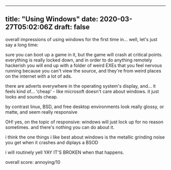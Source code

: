
---
title: "Using Windows"
date: 2020-03-27T05:02:06Z
draft: false
---

overall impressions of using windows for the first time in... well, let's just 
say a long time:

sure you can boot up a game in it, but the game will crash at critical points. 
everything is really locked down, and in order to do anything remotely hackerish 
you will end up with a folder of weird EXEs that you feel nervous running 
because you can't view the source, and they're from weird places on the internet 
with a lot of ads.

there are adverts everywhere in the operating system's display, and... it feels 
kind of... 'cheap' - like microsoft doesn't care about windows. it just looks 
and sounds cheap.

by contrast linux, BSD, and free desktop environments look really glossy, or 
matte, and seem really responsive

OH! yes, on the topic of responsive: windows will just lock up for no reason 
sometimes. and there's nothing you can do about it.

i think the one things i like best about windows is the metallic grinding noise 
you get when it crashes and diplays a BSOD

i will routinely yell YAY IT'S BROKEN when that happens.

overall score: annoying/10
